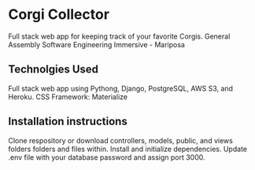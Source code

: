 # Corgi Collector
Full stack web app for keeping track of your favorite Corgis. 
General Assembly Software Engineering Immersive - Mariposa

## Technolgies Used
Full stack web app using Pythong, Django, PostgreSQL, AWS S3, and Heroku.
CSS Framework: Materialize

## Installation instructions
Clone respository or download controllers, models, public, and views folders folders and files within. 
Install and initialize dependencies. 
Update .env file with your database password and assign port 3000.